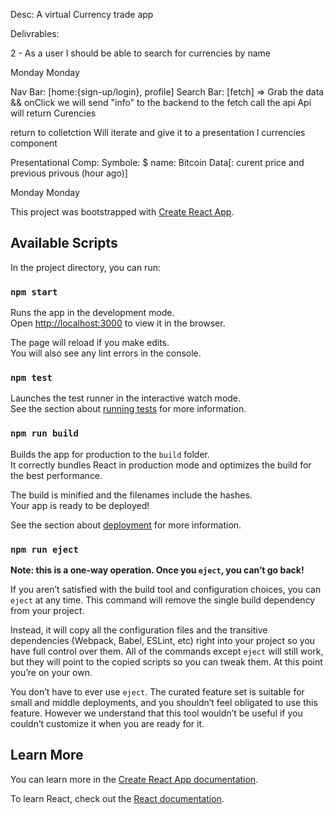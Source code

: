 Desc: A virtual Currency trade app 

Delivrables: 
<!-- 1 - As a user I should be able to sign up with a name, email and pw. -->
2 - As a user I should be able to search for currencies by name 

<!-- 3 - As a user I should be able to save currencies i like to get updates on (CREATE) --> Monday

<!-- 4 - As a user I should be able to remove currency  --> Monday

Nav Bar: [home:{sign-up/login}, profile] 
Search Bar: [fetch]  => Grab the data && onClick we will send "info" to the backend to the fetch call the api 
Api will return Curencies 

return to colletction Will iterate and give it to a presentation l currencies component 

Presentational Comp:  Symbole: $ name: Bitcoin Data[: curent price and previous privous (hour ago)]

<!-- On select - user can save a currency  --> Monday




<!-- USER AUTH: Use local storage to save user token for now  -->
<!-- create an Endpoint: 'Get current user"  --> Monday








This project was bootstrapped with [Create React App](https://github.com/facebook/create-react-app).

## Available Scripts

In the project directory, you can run:

### `npm start`

Runs the app in the development mode.<br>
Open [http://localhost:3000](http://localhost:3000) to view it in the browser.

The page will reload if you make edits.<br>
You will also see any lint errors in the console.

### `npm test`

Launches the test runner in the interactive watch mode.<br>
See the section about [running tests](https://facebook.github.io/create-react-app/docs/running-tests) for more information.

### `npm run build`

Builds the app for production to the `build` folder.<br>
It correctly bundles React in production mode and optimizes the build for the best performance.

The build is minified and the filenames include the hashes.<br>
Your app is ready to be deployed!

See the section about [deployment](https://facebook.github.io/create-react-app/docs/deployment) for more information.

### `npm run eject`

**Note: this is a one-way operation. Once you `eject`, you can’t go back!**

If you aren’t satisfied with the build tool and configuration choices, you can `eject` at any time. This command will remove the single build dependency from your project.

Instead, it will copy all the configuration files and the transitive dependencies (Webpack, Babel, ESLint, etc) right into your project so you have full control over them. All of the commands except `eject` will still work, but they will point to the copied scripts so you can tweak them. At this point you’re on your own.

You don’t have to ever use `eject`. The curated feature set is suitable for small and middle deployments, and you shouldn’t feel obligated to use this feature. However we understand that this tool wouldn’t be useful if you couldn’t customize it when you are ready for it.

## Learn More

You can learn more in the [Create React App documentation](https://facebook.github.io/create-react-app/docs/getting-started).

To learn React, check out the [React documentation](https://reactjs.org/).
